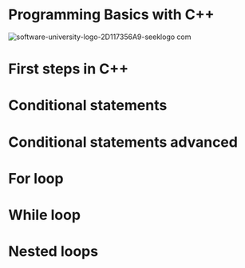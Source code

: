 # Programming Basics with C++
![software-university-logo-2D117356A9-seeklogo com](https://github.com/svetlanasieber/Cpp-Basics/assets/135451084/6d4522f9-41bc-4a61-851f-acdce26ae5ed)


# First steps in C++
# Conditional statements
# Conditional statements advanced
# For loop
# While loop
# Nested loops
